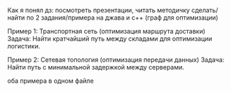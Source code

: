 Как я понял дз: посмотреть презентации, читать методичку 
сделать/найти по 2 задания/примера на джава и c++ (граф для оптимизации)

Пример 1: Транспортная сеть (оптимизация маршрута доставки)
Задача: Найти кратчайший путь между складами для оптимизации логистики.

Пример 2: Сетевая топология (оптимизация передачи данных)
Задача: Найти путь с минимальной задержкой между серверами.

оба примера в одном файле
